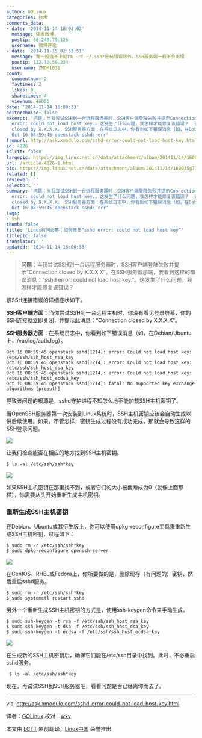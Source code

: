 ```yaml
---
author: GOLinux
categories: 技术
comments_data:
- date: '2014-11-14 16:03:03'
  message: 转发微博.
  postip: 66.249.79.126
  username: 微博评论
- date: '2014-11-15 02:53:51'
  message: 我一般连不上就rm -rf ~/.ssh*密码错误除外，SSH服务端一般不会出错
  postip: 112.10.59.234
  username: ZMOM1031
count:
  commentnum: 2
  favtimes: 2
  likes: 0
  sharetimes: 4
  viewnum: 46055
date: '2014-11-14 16:00:33'
editorchoice: false
excerpt: '问题：当我尝试SSH到一台远程服务器时，SSH客户端登陆失败并提示Connection closed by X.X.X.X。在SSH服务器那端，我看到这样的错误消息：sshd
  error: could not load host key.。这发生了什么问题，我怎样才能修复该错误？  该SSH连接错误的详细症状如下。 SSH客户端方面：当你尝试SSH到一台远程主机时，你没有看见登录屏幕，你的SSH连接就立即关闭，并提示此消息：Connection
  closed by X.X.X.X。 SSH服务器方面：在系统日志中，你看到如下错误消息（如，在Debian/Ubuntu上，/var/log/auth.log）。
  Oct 16 08:59:45 openstack sshd: err'
fromurl: http://ask.xmodulo.com/sshd-error-could-not-load-host-key.html
id: 4226
islctt: false
largepic: https://img.linux.net.cn/data/attachment/album/201411/14/160035g773nt45l53f37b0.jpg
url: /article-4226-1.html
pic: https://img.linux.net.cn/data/attachment/album/201411/14/160035g773nt45l53f37b0.jpg.thumb.jpg
related: []
reviewer: ''
selector: ''
summary: '问题：当我尝试SSH到一台远程服务器时，SSH客户端登陆失败并提示Connection closed by X.X.X.X。在SSH服务器那端，我看到这样的错误消息：sshd
  error: could not load host key.。这发生了什么问题，我怎样才能修复该错误？  该SSH连接错误的详细症状如下。 SSH客户端方面：当你尝试SSH到一台远程主机时，你没有看见登录屏幕，你的SSH连接就立即关闭，并提示此消息：Connection
  closed by X.X.X.X。 SSH服务器方面：在系统日志中，你看到如下错误消息（如，在Debian/Ubuntu上，/var/log/auth.log）。
  Oct 16 08:59:45 openstack sshd: err'
tags:
- ssh
thumb: false
title: 'Linux有问必答：如何修复“sshd error: could not load host key”'
titlepic: false
translator: ''
updated: '2014-11-14 16:00:33'
---
```



> 
> **问题**：当我尝试SSH到一台远程服务器时，SSH客户端登陆失败并提示“Connection closed by X.X.X.X”。在SSH服务器那端，我看到这样的错误消息：“sshd error: could not load host key.”。这发生了什么问题，我怎样才能修复该错误？
> 
> 
> 


该SSH连接错误的详细症状如下。


**SSH客户端方面**：当你尝试SSH到一台远程主机时，你没有看见登录屏幕，你的SSH连接就立即关闭，并提示此消息：“Connection closed by X.X.X.X”。


**SSH服务器方面**：在系统日志中，你看到如下错误消息（如，在Debian/Ubuntu上，/var/log/auth.log）。



```
Oct 16 08:59:45 openstack sshd[1214]: error: Could not load host key: /etc/ssh/ssh_host_rsa_key
Oct 16 08:59:45 openstack sshd[1214]: error: Could not load host key: /etc/ssh/ssh_host_dsa_key
Oct 16 08:59:45 openstack sshd[1214]: error: Could not load host key: /etc/ssh/ssh_host_ecdsa_key
Oct 16 08:59:45 openstack sshd[1214]: fatal: No supported key exchange algorithms [preauth]

```

导致该问题的根源是，sshd守护进程不知怎么地不能加载SSH主机密钥了。


当OpenSSH服务器第一次安装到Linux系统时，SSH主机密钥应该会自动生成以供后续使用。如果，不管怎样，密钥生成过程没有成功完成，那就会导致这样的SSH登录问题。


![](/data/attachment/album/201411/14/160035g773nt45l53f37b0.jpg)


让我们检查能否在相应的地方找到SSH主机密钥。



```
$ ls -al /etc/ssh/ssh*key 

```

![](/data/attachment/album/201411/14/160037x9m23p199z9mwz0e.jpg)


如果SSH主机密钥在那里找不到，或者它们的大小被截断成为0（就像上面那样），你需要从头开始重新生成主机密钥。


### 重新生成SSH主机密钥


在Debian、Ubuntu或其衍生版上，你可以使用dpkg-reconfigure工具来重新生成SSH主机密钥，过程如下：



```
$ sudo rm -r /etc/ssh/ssh*key
$ sudo dpkg-reconfigure openssh-server 

```

![](/data/attachment/album/201411/14/160040k0134ceokze0oc0e.jpg)


在CentOS、RHEL或Fedora上，你所要做的是，删除现存（有问题的）密钥，然后重启sshd服务。



```
$ sudo rm -r /etc/ssh/ssh*key
$ sudo systemctl restart sshd

```

另外一个重新生成SSH主机密钥的方式是，使用ssh-keygen命令来手动生成。



```
$ sudo ssh-keygen -t rsa -f /etc/ssh/ssh_host_rsa_key
$ sudo ssh-keygen -t dsa -f /etc/ssh/ssh_host_dsa_key
$ sudo ssh-keygen -t ecdsa -f /etc/ssh/ssh_host_ecdsa_key 

```

![](/data/attachment/album/201411/14/160043v7iwth03ii272zx0.jpg)


在生成新的SSH主机密钥后，确保它们能在/etc/ssh目录中找到。此时，不必重启sshd服务。



```
 $ ls -al /etc/ssh/ssh*key 

```

现在，再试试SSH到SSH服务器吧，看看问题是否已经离你而去了。




---


via: <http://ask.xmodulo.com/sshd-error-could-not-load-host-key.html>


译者：[GOLinux](https://github.com/GOLinux) 校对：[wxy](https://github.com/wxy)


本文由 [LCTT](https://github.com/LCTT/TranslateProject) 原创翻译，[Linux中国](http://linux.cn/) 荣誉推出
